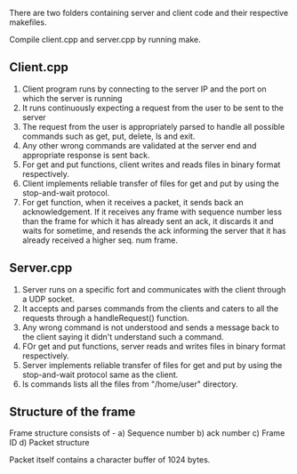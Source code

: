 There are two folders containing server and client code and their respective makefiles.

Compile client.cpp and server.cpp by running make.



Client.cpp
---------------------------------------

1. Client program runs by connecting to the server IP and the port on which the server is running
2. It runs continuously expecting a request from the user to be sent to the server
3. The request from the user is appropriately parsed to handle all possible commands such as get, put, delete, ls and exit.
4. Any other wrong commands are validated at the server end and appropriate response is sent back.
5. For get and put functions, client writes and reads files in binary format respectively.
6. Client implements reliable transfer of files for get and put by using the stop-and-wait protocol.
7. For get function, when it receives a packet, it sends back an acknowledgement. If it receives any frame with sequence number less than the frame for which it has already sent an ack, it discards it and waits for sometime, and resends the ack informing the server that it has already received a higher seq. num frame.

Server.cpp
-----------------------------------------------------------------------------

1. Server runs on a specific fort and communicates with the client through a UDP socket.
2. It accepts and parses commands from the clients and caters to all the requests through a handleRequest() function.
3. Any wrong command is not understood and sends a message back to the client saying it didn't understand such a command.
4. FOr get and put functions, server reads and writes files in binary format respectively.
5. Server implements reliable transfer of files for get and put by using the stop-and-wait protocol same as the client.
6. ls commands lists all the files from "/home/user" directory.

Structure of the frame
--------------------------------

Frame structure consists of -
a) Sequence number
b) ack number
c) Frame ID
d) Packet structure

Packet itself contains a character buffer of 1024 bytes.




